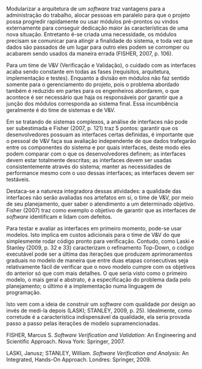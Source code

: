 Modularizar a arquitetura de um *software* traz vantagens para a administração do trabalho, alocar pessoas em paralelo para que o projeto possa progredir rapidamente ou usar módulos pré-prontos ou vindos externamente para conseguir dedicação maior às características de uma nova situação. Entretanto é-se criada uma necessidade, os módulos precisam se comunicar para atingir a finalidade do sistema, e toda vez que dados são passados de um lugar para outro eles podem se corromper ou acabarem sendo usados da maneira errada (FISHER, 2007, p. 106).

Para um time de V&V (Verificação e Validação), o cuidado com as interfaces acaba sendo constante em todas as fases (requisitos, arquitetura, implementação e testes). Enquanto a divisão em módulos não faz sentido somente para o gerenciamento do projeto, pois o problema abordado também é reduzido em partes para os engenheiros abordarem, o que acontece é ser necessário que haja os responsáveis por garantir que a junção dos módulos corresponda ao sistema final. Essa incumbência geralmente é do time de sistemas e de V&V.

Em se tratando de sistemas complexos, a análise de interfaces não pode ser subestimada e Fisher (2007, p. 121) traz 5 pontos: garantir que os desenvolvedores possuam as interfaces certas definidas, é importante que o pessoal de V&V faça sua avaliação independente de que dados trafegarão entre os componentes do sistema e por quais interfaces, deste modo eles podem comparar com o que os desenvolvedores definem; as interfaces devem estar totalmente descritas; as interfaces devem ser usadas consistentemente através do sistema; manter as necessidades de performance mesmo com o uso dessas interfaces; as interfaces devem ser testáveis.

Destaca-se a natureza integradora dessas atividades: a qualidade das interfaces não serão avaliadas nos artefatos em si, o time de V&V, por meio de seu planejamento, quer saber o atendimento a um determinado objetivo. Fisher (2007) traz como exemplo o objetivo de garantir que as interfaces de *software* identificam e lidam com defeitos.

Para testar e avaliar as interfaces em primeiro momento, pode-se usar modelos. Isto implica em custos adicionais para o time de V&V do que simplesmente rodar código pronto para verificação. Contudo, como Laski e Stanley (2009, p. 32 e 33) caracterizam o refinamento Top-Down, o código executável pode ser a última das iterações que produzem aprimoramentos graduais no modelo de maneira que entre duas etapas consecutivas seja relativamente fácil de verificar que o novo modelo cumpre com os objetivos do anterior só que com mais detalhes. O que seria visto como o primeiro modelo, o mais geral e abstrato, é a especificação do problema dada pelo planejamento; o último é a implementação numa linguagem de programação.

Isto vem com a ideia de construir um *software* com qualidade por design ao invés de medi-la depois (LASKI; STANLEY, 2009, p. 25). Idealmente, como corretude é a característica indispensável da qualidade, ela seria provada passo a passo pelas iterações de modelo supramencionadas.

FISHER, Marcus S. *Software Verification and Validation*: An Engineering and Scientific Approach. Nova York: Springer, 2007.

LASKI, Janusz; STANLEY, William. *Software Verification and Analysis*: An Integrated, Hands-On Approach. Londres: Springer, 2009.



